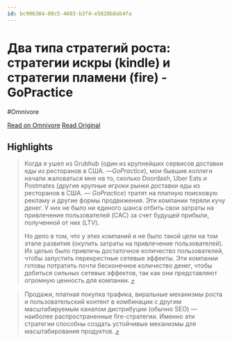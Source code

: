 ```yaml
---
id: bc906384-88c5-4603-b3f4-e5820b8ab4fa
---
```


# Два типа стратегий роста: стратегии искры (kindle) и стратегии пламени (fire) - GoPractice
#Omnivore

[Read on Omnivore](https://omnivore.app/me/https-gopractice-ru-product-kindle-fire-19165ed8d6f)
[Read Original](https://gopractice.ru/product/kindle_fire/)

## Highlights

> Когда я ушел из Grubhub (один из крупнейших сервисов доставки еды из ресторанов в США. —_GoPractice_), мои бывшие коллеги начали жаловаться мне на то, сколько Doordash, Uber Eats и Postmates (другие крупные игроки рынки доставки еды из ресторанов в США. — _GoPractice_) тратят на платную поисковую рекламу и другие формы продвижения. Эти компании теряли кучу денег. У них не было ни единого шанса отбить свои затраты на привлечение пользователей (CAC) за счет будущей прибыли, полученной от них (LTV).
> 
> Но дело в том, что у этих компаний и не было такой цели на том этапе развития (окупить затраты на привлечение пользователей). Их целью было привлечь достаточное количество пользователей, чтобы запустить перекрестные сетевые эффекты. Эти компании готовы потратить почти бесконечное количество денег, чтобы добиться сильных сетевых эффектов, так как они представляют огромную ценность для компании. [⤴️](https://omnivore.app/me/https-gopractice-ru-product-kindle-fire-19165ed8d6f#11937d9d-9fc6-4821-97b5-8488a6747e33)  

> Продажи, платная покупка трафика, виральные механизмы роста и пользовательский контент в комбинации с другим масштабируемым каналом дистрибуции (обычно SEO) — наиболее распространенные fire-стратегии. Именно эти стратегии способны создать устойчивые механизмы для масштабирования продуктов. [⤴️](https://omnivore.app/me/https-gopractice-ru-product-kindle-fire-19165ed8d6f#1170f0de-fe21-4d98-af04-83bc193c408b)  

